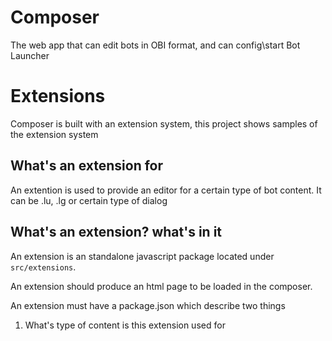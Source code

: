 # Composer
The web app that can edit bots in OBI format, and can config\start Bot Launcher

# Extensions
Composer is built with an extension system, this project shows samples of the extension system

## What's an extension for
An extention is used to provide an editor for a certain type of bot content. It can be .lu, .lg or certain type of dialog

## What's an extension? what's in it
An extension is an standalone javascript package located under `src/extensions`. 

An extension should produce an html page to be loaded in the composer. 

An extension must have a package.json which describe two things
1. What's type of content is this extension used for